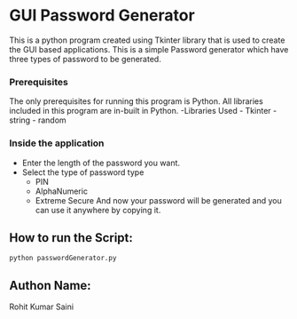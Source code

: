 # GUI Password Generator

This is a python program created using Tkinter library that is used to create the GUI based applications. 
This is a simple Password generator which have three types of password to be generated.


### Prerequisites
The only prerequisites for running this program is Python.
All libraries included in this program are in-built in Python.
-Libraries Used
	- Tkinter
	- string
	- random


### Inside the application
- Enter the length of the password you want.
- Select the type of password type 
	- PIN
	- AlphaNumeric
	- Extreme Secure
And now your password will be generated and you can use it anywhere by copying it.


## How to run the Script:
    python passwordGenerator.py

## Authon Name:
Rohit Kumar Saini